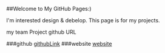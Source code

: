 ##Welcome to My GitHub Pages:)

I'm interested design & debelop.
This page is for my projects.

my team Project github URL 

###github
[githubLink](https://github.com/cruelhyo/TATP)
###website
[website](http://takeatalent.cafe24.com/)
